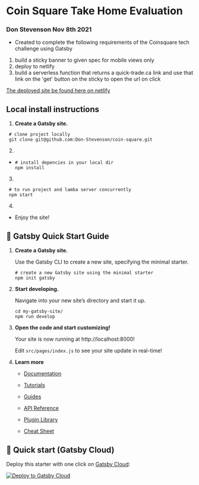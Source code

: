 # Coin Square Take Home Evaluation

### Don Stevenson Nov 8th 2021

- Created to complete the following requirements of the Coinsquare tech challenge using Gatsby

1. build a sticky banner to given spec for mobile views only
2. deploy to netlify
3. build a serverless function that returns a quick-trade.ca link and use that link on the 'get' button on the sticky to open the url on click
   
[The deployed site be found here on netlify](https://cranky-joliot-914ff9.netlify.app/)

## Local install instructions

1.  **Create a Gatsby site.**

 ```shell
  # clone project locally
  git clone git@github.com:Don-Stevenson/coin-square.git
  ```

2.

- ```shell
  # install depencies in your local dir
  npm install
  ```

3.

 ```shell
  # to run project and lamba server concurrently
  npm start
  ```

4.

- Enjoy the site!

## 🚀 Gatsby Quick Start Guide

1.  **Create a Gatsby site.**

    Use the Gatsby CLI to create a new site, specifying the minimal starter.

    ```shell
    # create a new Gatsby site using the minimal starter
    npm init gatsby
    ```

2.  **Start developing.**

    Navigate into your new site’s directory and start it up.

    ```shell
    cd my-gatsby-site/
    npm run develop
    ```

3.  **Open the code and start customizing!**

    Your site is now running at http://localhost:8000!

    Edit `src/pages/index.js` to see your site update in real-time!

4.  **Learn more**

    - [Documentation](https://www.gatsbyjs.com/docs/?utm_source=starter&utm_medium=readme&utm_campaign=minimal-starter)

    - [Tutorials](https://www.gatsbyjs.com/tutorial/?utm_source=starter&utm_medium=readme&utm_campaign=minimal-starter)

    - [Guides](https://www.gatsbyjs.com/tutorial/?utm_source=starter&utm_medium=readme&utm_campaign=minimal-starter)

    - [API Reference](https://www.gatsbyjs.com/docs/api-reference/?utm_source=starter&utm_medium=readme&utm_campaign=minimal-starter)

    - [Plugin Library](https://www.gatsbyjs.com/plugins?utm_source=starter&utm_medium=readme&utm_campaign=minimal-starter)

    - [Cheat Sheet](https://www.gatsbyjs.com/docs/cheat-sheet/?utm_source=starter&utm_medium=readme&utm_campaign=minimal-starter)

## 🚀 Quick start (Gatsby Cloud)

Deploy this starter with one click on [Gatsby Cloud](https://www.gatsbyjs.com/cloud/):

[<img src="https://www.gatsbyjs.com/deploynow.svg" alt="Deploy to Gatsby Cloud">](https://www.gatsbyjs.com/dashboard/deploynow?url=https://github.com/gatsbyjs/gatsby-starter-minimal)

